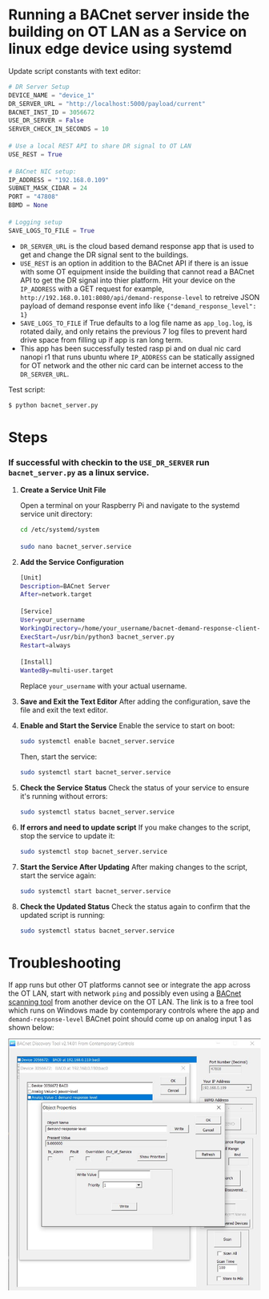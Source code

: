# Running a BACnet server inside the building on OT LAN as a Service on linux edge device using systemd

Update script constants with text editor:

```python
# DR Server Setup
DEVICE_NAME = "device_1"
DR_SERVER_URL = "http://localhost:5000/payload/current"
BACNET_INST_ID = 3056672
USE_DR_SERVER = False
SERVER_CHECK_IN_SECONDS = 10

# Use a local REST API to share DR signal to OT LAN
USE_REST = True

# BACnet NIC setup:
IP_ADDRESS = "192.168.0.109"
SUBNET_MASK_CIDAR = 24
PORT = "47808"
BBMD = None

# Logging setup
SAVE_LOGS_TO_FILE = True
```
* `DR_SERVER_URL` is the cloud based demand response app that is used to get and change the DR signal sent to the buildings.
* `USE_REST` is an option in addition to the BACnet API if there is an issue with some OT equipment inside the building that cannot read a BACnet API to get the DR signal into thier platform. Hit your device on the `IP_ADDRESS` with a GET request for example, `http://192.168.0.101:8080/api/demand-response-level` to retreive JSON payload of demand response event info like `{"demand_response_level": 1}`
* `SAVE_LOGS_TO_FILE` if True defaults to a log file name as `app_log.log`, is rotated daily, and only retains the previous 7 log files to prevent hard drive space from filling up if app is ran long term.
* This app has been successfully tested rasp pi and on dual nic card nanopi r1 that runs ubuntu where `IP_ADDRESS` can be statically assigned for OT network and the other nic card can be internet access to the `DR_SERVER_URL`.

Test script:
```bash
$ python bacnet_server.py
```

# Steps

### If successful with checkin to the `USE_DR_SERVER` run `bacnet_server.py` as a linux service.

1. **Create a Service Unit File**

   Open a terminal on your Raspberry Pi and navigate to the systemd service unit directory:

   ```bash
   cd /etc/systemd/system

   sudo nano bacnet_server.service
   ```

2. **Add the Service Configuration**

   ```bash
   [Unit]
   Description=BACnet Server
   After=network.target

   [Service]
   User=your_username
   WorkingDirectory=/home/your_username/bacnet-demand-response-client-server/building_bacnet_server
   ExecStart=/usr/bin/python3 bacnet_server.py
   Restart=always

   [Install]
   WantedBy=multi-user.target
   ```
   Replace `your_username` with your actual username.

2. **Save and Exit the Text Editor**
   After adding the configuration, save the file and exit the text editor.

3. **Enable and Start the Service**
   Enable the service to start on boot:
   ```bash
   sudo systemctl enable bacnet_server.service
   ```
   Then, start the service:
   ```bash
   sudo systemctl start bacnet_server.service
   ```
4. **Check the Service Status**
   Check the status of your service to ensure it's running without errors:
   ```bash
   sudo systemctl status bacnet_server.service
   ```
5. **If errors and need to update script**
   If you make changes to the script, stop the service to update it:
   ```bash
   sudo systemctl stop bacnet_server.service
   ```
6. **Start the Service After Updating**
   After making changes to the script, start the service again:
   ```bash
   sudo systemctl start bacnet_server.service
   ```
7. **Check the Updated Status**
   Check the status again to confirm that the updated script is running:
   ```bash
   sudo systemctl status bacnet_server.service
   ```


# Troubleshooting

If app runs but other OT platforms cannot see or integrate the app across the OT LAN, start with network `ping` and possibly even using a [BACnet scanning tool](https://www.ccontrols.com/sd/bdt.htm) from another device on the OT LAN. The link is to a free tool which runs on Windows made by contemporary controls where the app and `demand-response-level` BACnet point should come up on analog input 1 as shown below:


![Alt text](/images/bacnet_scan.jpg)